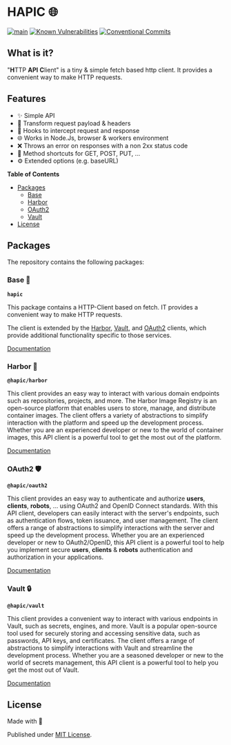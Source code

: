 # HAPIC 🌐

[![main](https://github.com/Tada5hi/hapic/actions/workflows/main.yml/badge.svg)](https://github.com/Tada5hi/hapic/actions/workflows/main.yml)
[![Known Vulnerabilities](https://snyk.io/test/github/Tada5hi/hapic/badge.svg)](https://snyk.io/test/github/Tada5hi/hapic)
[![Conventional Commits](https://img.shields.io/badge/Conventional%20Commits-1.0.0-%23FE5196?logo=conventionalcommits&logoColor=white)](https://conventionalcommits.org)

## What is it?
"**H**TTP **API** **C**lient" is a tiny & simple fetch based http client.
It provides a convenient way to make HTTP requests.

## Features

- ✨ Simple API
- 🔄 Transform request payload & headers
- 🛑 Hooks to intercept request and response 
- 🌐 Works in Node.Js, browser & workers environment
- ❌ Throws an error on responses with a non 2xx status code
- 🚀 Method shortcuts for GET, POST, PUT, ...
- ⚙️ Extended options (e.g. baseURL)

**Table of Contents**

- [Packages](#packages)
  - [Base](#base-)
  - [Harbor](#harbor-)
  - [OAuth2](#oauth2-)
  - [Vault](#vault-)
- [License](#license)

## Packages
The repository contains the following packages:

### Base 🚀

**`hapic`**

This package contains a HTTP-Client based on fetch.
IT provides a convenient way to make HTTP requests.

The client is extended by the [Harbor](#harbor-), [Vault](#vault-), and [OAuth2](#oauth2-) clients, 
which provide additional functionality specific to those services.

[Documentation](./packages/client)

### Harbor 🚢

**`@hapic/harbor`**

This client provides an easy way to interact with various domain endpoints such as repositories, projects, and more.
The Harbor Image Registry is an open-source platform that enables users to store, manage, and distribute container images. 
The client offers a variety of abstractions to simplify interaction with the platform and speed up the development process.
Whether you are an experienced developer or new to the world of container images,
this API client is a powerful tool to get the most out of the platform.

[Documentation](./packages/harbor)

### OAuth2 🛡️

**`@hapic/oauth2`**

This client provides an easy way to authenticate and authorize **users**, **clients**, **robots**, ...
using OAuth2 and OpenID Connect standards.
With this API client, developers can easily interact with the server's endpoints, 
such as authentication flows, token issuance, and user management. 
The client offers a range of abstractions to simplify interactions with the server 
and speed up the development process. 
Whether you are an experienced developer or new to OAuth2/OpenID,
this API client is a powerful tool to help you implement secure **users**, **clients** & **robots** authentication 
and authorization in your applications.

[Documentation](./packages/oauth2)

### Vault 🔒

**`@hapic/vault`**

This client provides a convenient way to interact with various endpoints in Vault, 
such as secrets, engines, and more. 
Vault is a popular open-source tool used for securely storing and accessing sensitive data, 
such as passwords, API keys, and certificates. 
The client offers a range of abstractions to simplify interactions with Vault and
streamline the development process. 
Whether you are a seasoned developer or new to the world of secrets management, 
this API client is a powerful tool to help you get the most out of Vault.

[Documentation](./packages/vault)

## License

Made with 💚

Published under [MIT License](./LICENSE).
